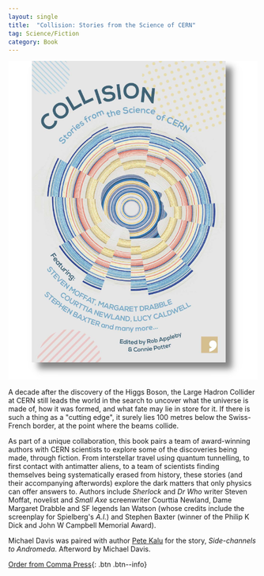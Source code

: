 ```yaml
---
layout: single
title:  "Collision: Stories from the Science of CERN"
tag: Science/Fiction
category: Book
---
```


![Collision: Stories from the Science of CERN](/assets/images/CollisionCover.png)

A decade after the discovery of the Higgs Boson, the Large Hadron Collider at CERN still leads the world in the search to
uncover what the universe is made of, how it was formed, and what fate may lie in store for it. If there is such a thing
as a "cutting edge", it surely lies 100 metres below the Swiss-French border, at the point where the beams collide.

As part of a unique collaboration, this book pairs a team of award-winning authors with CERN scientists to explore some
of the discoveries being made, through fiction. From interstellar travel using quantum tunnelling, to first contact with
antimatter aliens, to a team of scientists finding themselves being systematically erased from history, these stories
(and their accompanying afterwords) explore the dark matters that only physics can offer answers to. Authors include
*Sherlock* and *Dr Who* writer Steven Moffat, novelist and *Small Axe* screenwriter Courttia Newland, Dame Margaret Drabble
and SF legends Ian Watson (whose credits include the screenplay for Spielberg's *A.I.*) and Stephen Baxter (winner of
the Philip K Dick and John W Campbell Memorial Award).

Michael Davis was paired with author [Pete Kalu](http://www.peterkalu.com/) for the story, *Side-channels to Andromeda*.
Afterword by Michael Davis.

[Order from Comma Press](https://commapress.co.uk/books/collision){: .btn .btn--info}
